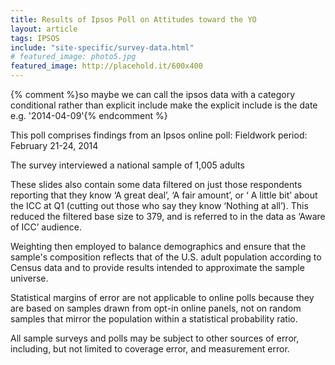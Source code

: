 ```yaml
---
title: Results of Ipsos Poll on Attitudes toward the YO
layout: article
tags: IPSOS
include: "site-specific/survey-data.html"
# featured_image: photo5.jpg
featured_image: http://placehold.it/600x400
---
```


{% comment %}so maybe we can call the ipsos data with a category conditional rather than explicit include
make the explicit include is the date e.g. '2014-04-09'{% endcomment %}


This poll comprises findings from an Ipsos online poll:
Fieldwork period: February 21-24, 2014

The survey interviewed a national sample of 1,005 adults

These slides also contain some data filtered on just those respondents reporting that they know ‘A great deal’, ‘A fair amount’, or ‘ A little bit’ about the ICC at Q1 (cutting out those who say they know ‘Nothing at all’). This reduced the filtered base size to 379, and is referred to in the data as ‘Aware of ICC’ audience.

Weighting then employed to balance demographics and ensure that the sample's composition reflects that of the U.S. adult population according to Census data and to provide results intended to approximate the sample universe. 

Statistical margins of error are not applicable to online polls because they are based on samples drawn from opt-in online panels, not on random samples that mirror the population within a statistical probability ratio. 

All sample surveys and polls may be subject to other sources of error, including, but not limited to coverage error, and measurement error.
